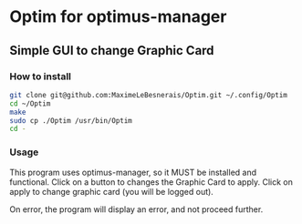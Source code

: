# Optim for optimus-manager

## Simple GUI to change Graphic Card

### How to install

```bash
git clone git@github.com:MaximeLeBesnerais/Optim.git ~/.config/Optim
cd ~/Optim
make
sudo cp ./Optim /usr/bin/Optim
cd -
```

### Usage

This program uses optimus-manager, so it MUST be installed and functional.
Click on a button to changes the Graphic Card to apply.
Click on apply to change graphic card (you will be logged out).

On error, the program will display an error, and not proceed further.

